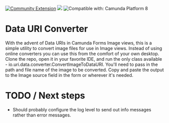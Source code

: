 [![Community Extension](https://img.shields.io/badge/Community%20Extension-An%20open%20source%20community%20maintained%20project-FF4700)](https://github.com/camunda-community-hub/community)
[![](https://img.shields.io/badge/Lifecycle-Proof%20of%20Concept-blueviolet)](https://github.com/Camunda-Community-Hub/community/blob/main/extension-lifecycle.md#proof-of-concept-)
![Compatible with: Camunda Platform 8](https://img.shields.io/badge/Compatible%20with-Camunda%20Platform%208-0072Ce)

# Data URI Converter

With the advent of Data URIs in Camunda Forms Image views, this is a simple utility to convert image files for use in Image views. Instead of using online converters you can use this from the comfort of your own desktop. Clone the repo, open it in your favorite IDE, and run the only class available - io.uri.data.converter.ConvertImageToDataURI. You'll need to pass in the path and file name of the image to be converted. Copy and paste the output to the Image source field in the form or wherever it's needed.


# TODO / Next steps

- Should probably configure the log level to send out info messages rather than error messages.

